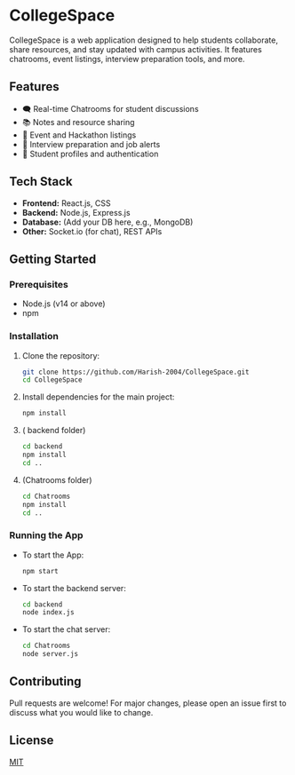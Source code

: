 # CollegeSpace

CollegeSpace is a web application designed to help students collaborate, share resources, and stay updated with campus activities. It features chatrooms, event listings, interview preparation tools, and more.

## Features

- 🗨️ Real-time Chatrooms for student discussions
- 📚 Notes and resource sharing
- 📅 Event and Hackathon listings
- 📝 Interview preparation and job alerts
- 👤 Student profiles and authentication

## Tech Stack

- **Frontend:** React.js, CSS
- **Backend:** Node.js, Express.js
- **Database:** (Add your DB here, e.g., MongoDB)
- **Other:** Socket.io (for chat), REST APIs

## Getting Started

### Prerequisites

- Node.js (v14 or above)
- npm

### Installation

1. Clone the repository:
   ```sh
   git clone https://github.com/Harish-2004/CollegeSpace.git
   cd CollegeSpace
   ```

2. Install dependencies for the main project:
   ```sh
   npm install
   ```

3. ( backend folder)
   ```sh
   cd backend
   npm install
   cd ..
   ```

4. (Chatrooms folder)
   ```sh
   cd Chatrooms
   npm install
   cd ..
   ```

### Running the App

- To start the App:
  ```sh
  npm start
  ```

- To start the backend server:
  ```sh
  cd backend
  node index.js
  ```

- To start the chat server:
  ```sh
  cd Chatrooms
  node server.js
  ```

## Contributing

Pull requests are welcome! For major changes, please open an issue first to discuss what you would like to change.

## License

[MIT](LICENSE)
